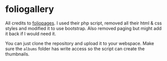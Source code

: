 foliogallery
============

All credits to [foliopages](http://www.foliopages.com/php-jquery-ajax-photo-gallery-no-database). I used their php script, removed all their html & css styles and modified it to use bootstrap. Also removed paging but might add it back if I would need it.

You can just clone the repository and upload it to your webspace. Make sure the `albums` folder has write access so the script can create the thumbnails.

